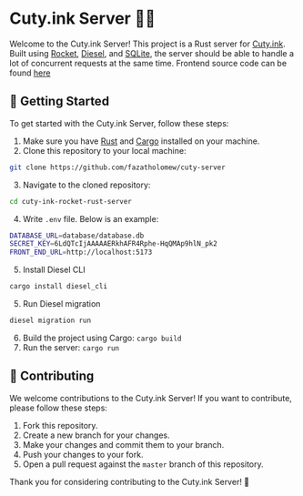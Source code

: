 # Cuty.ink Server 🚀🦀

Welcome to the Cuty.ink Server! This project is a Rust server for [Cuty.ink](https://cuty.ink). Built using [Rocket](https://rocket.rs/), [Diesel](https://Diesel.rs), and [SQLite](https://www.sqlite.org/index.html), the server should be able to handle a lot of concurrent requests at the same time. Frontend source code can be found [here](https://github.com/fazatholomew/cuty)

## 🚀 Getting Started

To get started with the Cuty.ink Server, follow these steps:

1. Make sure you have [Rust](https://www.rust-lang.org/) and [Cargo](https://doc.rust-lang.org/cargo/) installed on your machine.
2. Clone this repository to your local machine:

```bash
git clone https://github.com/fazatholomew/cuty-server
```

3. Navigate to the cloned repository:

```bash
cd cuty-ink-rocket-rust-server
```

4. Write `.env` file. Below is an example:

```bash
DATABASE_URL=database/database.db
SECRET_KEY=6LdQTcIjAAAAAERkhAFR4Rphe-HqQMAp9hlN_pk2
FRONT_END_URL=http://localhost:5173
```

5. Install Diesel CLI

```bash
cargo install diesel_cli
```

5. Run Diesel migration

```bash
diesel migration run
```

6. Build the project using Cargo:
   `cargo build`
7. Run the server:
   `cargo run`

## 🤝 Contributing

We welcome contributions to the Cuty.ink Server! If you want to contribute, please follow these steps:

1. Fork this repository.
2. Create a new branch for your changes.
3. Make your changes and commit them to your branch.
4. Push your changes to your fork.
5. Open a pull request against the `master` branch of this repository.

Thank you for considering contributing to the Cuty.ink Server! 🎉
